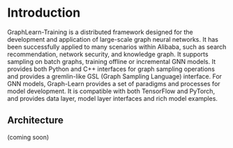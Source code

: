# Introduction

GraphLearn-Training  is a distributed framework designed for the development and application of large-scale graph neural networks.
It has been successfully applied to many scenarios within Alibaba, such as search recommendation, network security, and knowledge graph.
It supports sampling on batch graphs, training offline or incremental GNN models.
It provides both Python and C++ interfaces for graph sampling operations and provides a gremlin-like GSL (Graph Sampling Language) interface. For GNN models, Graph-Learn provides a set of paradigms and processes for model development. It is compatible with both TensorFlow and PyTorch, and provides data layer, model layer interfaces and rich model examples.

## Architecture

(coming soon)